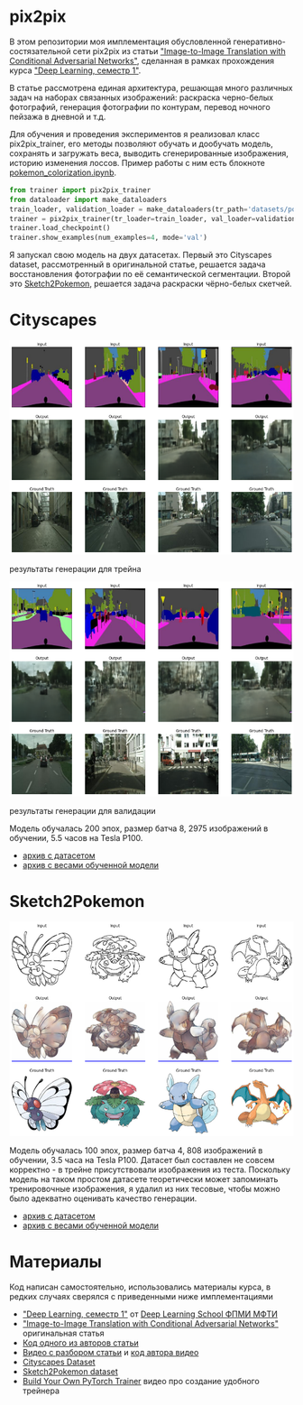 # pix2pix
В этом репозитории моя имплементация обусловленной генеративно-состязательной сети pix2pix из статьи ["Image-to-Image Translation with Conditional Adversarial Networks"](https://arxiv.org/abs/1611.07004), сделанная в рамках прохождения курса ["Deep Learning, семестр 1"](https://stepik.org/course/91157/).

В статье рассмотрена единая архитектура, решающая много различных задач на наборах связанных изображений: раскраска черно-белых фотографий, генерация фотографии по контурам, перевод ночного пейзажа в дневной и т.д.

Для обучения и проведения экспериментов я реализовал класс pix2pix_trainer, его методы позволяют обучать и дообучать модель, сохранять и загружать веса, выводить сгенерированные изображения, историю изменения лоссов. Пример работы с ним есть блокноте [pokemon_colorization.ipynb](https://github.com/iwassily/pix2pix/blob/main/pokemon_colorization.ipynb).
```python
from trainer import pix2pix_trainer
from dataloader import make_dataloaders
train_loader, validation_loader = make_dataloaders(tr_path='datasets/pokemon/tr/', val_path='datasets/pokemon/val')
trainer = pix2pix_trainer(tr_loader=train_loader, val_loader=validation_loader, checkpoint_path='models/pokemon')
trainer.load_checkpoint()
trainer.show_examples(num_examples=4, mode='val')
```

Я запускал свою модель на двух датасетах. Первый это Cityscapes dataset, рассмотренный в оригинальной статье, решается задача восстановления фотографии по её семантической сегментации.
Второй это [Sketch2Pokemon](https://www.kaggle.com/norod78/sketch2pokemon), решается задача раскраски чёрно-белых скетчей.
# Cityscapes
![результаты](https://github.com/iwassily/pix2pix/blob/main/examples/cityscapes_train.png)

результаты генерации для трейна

![результаты](https://github.com/iwassily/pix2pix/blob/main/examples/cityscapes_val.png)

результаты генерации для валидации

Модель обучалась 200 эпох, размер батча 8, 2975 изображений в обучении, 5.5 часов на Tesla P100. 
* [архив с датасетом](https://drive.google.com/file/d/1-CB9XEiPjeRFvF_4cXxdhcW1zwT74FiO/view?usp=sharing)
* [архив с весами обученной модели](https://drive.google.com/file/d/1-1BBha6TeSAeZcdi-v-rK28vxGWxwI0P/view?usp=sharing)

# Sketch2Pokemon
![Резкльтаты](https://github.com/iwassily/pix2pix/blob/main/examples/pokemons.png)

Модель обучалась 100 эпох, размер батча 4, 808 изображений в обучении, 3.5 часа на Tesla P100. 
Датасет был составлен не совсем корректно - в трейне присутствовали изображения из теста. Поскольку модель на таком простом датасете теоретически может запоминать тренировочные изображения, я удалил из них тесовые, чтобы можно было адекватно оценивать качество генерации.
* [архив с датасетом](https://drive.google.com/file/d/1-FwGxm_cVvZZ3560PB8NTCFRjpcWZwdK/view?usp=sharing)
* [архив с весами обученной модели](https://drive.google.com/file/d/1D3YY519p3JcYAHxfn82VX1eyio_FiK18/view?usp=sharing)


# Материалы
Код написан самостоятельно, использовались материалы курса, в редких случаях сверялся с приведенными ниже имплементациями 
* ["Deep Learning, семестр 1"](https://stepik.org/course/91157/) от [Deep Learning School ФПМИ МФТИ](https://www.dlschool.org/)
* ["Image-to-Image Translation with Conditional Adversarial Networks"](https://arxiv.org/abs/1611.07004) оригинальная статья
* [Код одного из авторов статьи](https://github.com/junyanz/pytorch-CycleGAN-and-pix2pix/)
* [Видео с разбором статьи](https://www.youtube.com/watch?v=9SGs4Nm0VR4) и [код автора видео](https://github.com/aladdinpersson/Machine-Learning-Collection/tree/master/ML/Pytorch/GANs/Pix2Pix)
* [Cityscapes Dataset](https://people.eecs.berkeley.edu/~taesung_park/CycleGAN/datasets/cityscapes.zip)
* [Sketch2Pokemon dataset](https://www.kaggle.com/norod78/sketch2pokemon)
* [Build Your Own PyTorch Trainer](https://www.youtube.com/watch?v=8ua0qfbPnfk) видео про создание удобного трейнера
